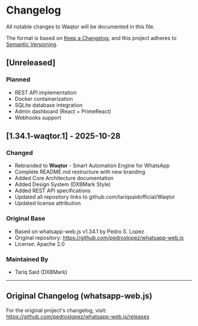 # Changelog

All notable changes to Waqtor will be documented in this file.

The format is based on [Keep a Changelog](https://keepachangelog.com/en/1.0.0/),
and this project adheres to [Semantic Versioning](https://semver.org/spec/v2.0.0.html).

## [Unreleased]

### Planned
- REST API implementation
- Docker containerization
- SQLite database integration
- Admin dashboard (React + PrimeReact)
- Webhooks support

## [1.34.1-waqtor.1] - 2025-10-28

### Changed
- Rebranded to **Waqtor** - Smart Automation Engine for WhatsApp
- Complete README.md restructure with new branding
- Added Core Architecture documentation
- Added Design System (DXBMark Style)
- Added REST API specifications
- Updated all repository links to github.com/tariqsaidofficial/Waqtor
- Updated license attribution

### Original Base
- Based on whatsapp-web.js v1.34.1 by Pedro S. Lopez
- Original repository: https://github.com/pedroslopez/whatsapp-web.js
- License: Apache 2.0

### Maintained By
- Tariq Said (DXBMark)

---

## Original Changelog (whatsapp-web.js)

For the original project's changelog, visit:
https://github.com/pedroslopez/whatsapp-web.js/releases
